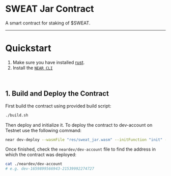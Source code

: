 # SWEAT Jar Contract

A smart contract for staking of $SWEAT.

---

# Quickstart

1. Make sure you have installed [rust](https://rust.org/).
2. Install the [`NEAR CLI`](https://github.com/near/near-cli#setup)

<br />

## 1. Build and Deploy the Contract
First build the contract using provided build script:

```bash
./build.sh
```

Then deploy and initialize it. To deploy the contract to dev-account on Testnet use the following command:

```bash
near dev-deploy --wasmFile "res/sweat_jar.wasm" --initFunction "init" --initArgs '{"token_account_id": "ft.testnet", "fee_account_id": "fee.testnet", "admin_allowlist": ["admin.testnet"]}'
```

Once finished, check the `neardev/dev-account` file to find the address in which the contract was deployed:

```bash
cat ./neardev/dev-account
# e.g. dev-1659899566943-21539992274727
```

<br />
